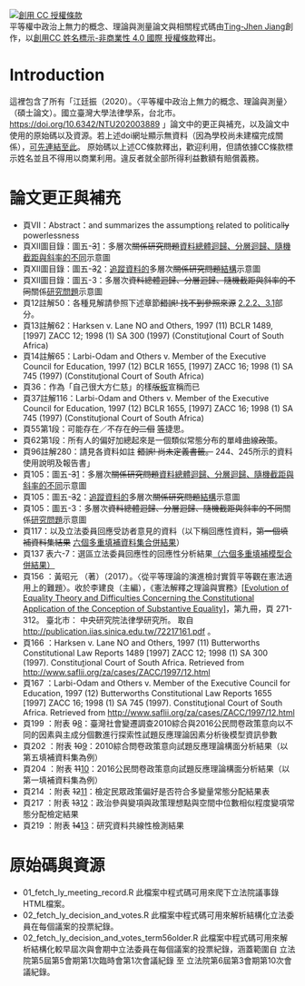 <a rel="license" href="http://creativecommons.org/licenses/by-nc/4.0/"><img alt="創用 CC 授權條款" style="border-width:0" src="https://i.creativecommons.org/l/by-nc/4.0/80x15.png" /></a><br /><span xmlns:dct="http://purl.org/dc/terms/" property="dct:title">平等權中政治上無力的概念、理論與測量</span>論文與相關程式碼由<a xmlns:cc="http://creativecommons.org/ns#" href="https://doi.org/10.6342/NTU202003889" property="cc:attributionName" rel="cc:attributionURL">Ting-Jhen Jiang</a>創作，以<a rel="license" href="http://creativecommons.org/licenses/by-nc/4.0/">創用CC 姓名標示-非商業性 4.0 國際 授權條款</a>釋出。

# Introduction

這裡包含了所有「江廷振（2020）。〈平等權中政治上無力的概念、理論與測量〉（碩士論文）。國立臺灣大學法律學系，台北市。https://doi.org/10.6342/NTU202003889 」論文中的更正與補充，以及論文中使用的原始碼以及資源。若上述doi網址顯示無資料（因為學校尚未建檔完成關係），[可先連結至此](https://1drv.ms/b/s!AjdlodN9seQ5gvgCcNlBicptM1SrRg?e=UsVWOT)。
原始碼以上述CC條款釋出，歡迎利用，但請依據CC條款標示姓名並且不得用以商業利用。違反者就全部所得利益數額有賠償義務。

# 論文更正與補充

*   頁VII：Abstract：and summarizes the assumption<ins>s</ins> related to political~~ly~~ powerlessness
*   頁XII圖目錄：圖五-~~3~~<ins>1</ins>：多層次~~關係研究問題~~<ins>資料總體迴歸、分層迴歸、隨機截距與斜率的不同</ins>示意圖
*   頁XII圖目錄：圖五-~~3~~<ins>2</ins>：<ins>追蹤資料的</ins>多層次~~關係研究問題~~<ins>結構</ins>示意圖
*   頁XII圖目錄：圖五-3：多層次~~資料總體迴歸、分層迴歸、隨機截距與斜率的不同~~關係<ins>研究問題</ins>示意圖
*   頁12註解50：各種見解請參照下述章節~~錯誤! 找不到參照來源~~ <ins>2.2.2、3.1</ins>部分。
*   頁13註解62：Harksen v. Lane NO and Others, 1997 (11) BCLR 1489, [1997] ZACC 12; 1998 (1) SA 300 (1997) (Constitu<ins>t</ins>ional Court of South Africa)
*   頁14註解65：Larbi-Odam and Others v. Member of the Executive Council for Education, 1997 (12) BCLR 1655, [1997] ZACC 16; 1998 (1) SA 745 (1997) (Constitu<ins>t</ins>ional Court of South Africa)
*   頁36：作為「自己很大方仁慈」的樣~~版~~<ins>板</ins>宣稱而已
*   頁37註解116：Larbi-Odam and Others v. Member of the Executive Council for Education, 1997 (12) BCLR 1655, [1997] ZACC 16; 1998 (1) SA 745 (1997) (Constitu<ins>t</ins>ional Court of South Africa)
*   頁55第1段：可能存在／不存在~~的二個~~ <ins>等</ins>捷思。
*   頁62第1段：所有人的偏好加總起來是一個類似常態分布的單峰曲線~~政策~~。
*   頁96註解280：請見各資料如註 ~~錯誤! 尚未定義書籤。~~ 244、245所示的資料使用說明及報告書」
*   頁105：圖五-~~3~~<ins>1</ins>：多層次~~關係研究問題~~<ins>資料總體迴歸、分層迴歸、隨機截距與斜率的不同</ins>示意圖
*   頁105：圖五-~~3~~<ins>2</ins>：<ins>追蹤資料的</ins>多層次~~關係研究問題~~<ins>結構</ins>示意圖
*   頁105：圖五-3：多層次~~資料總體迴歸、分層迴歸、隨機截距與斜率的不同~~關係<ins>研究問題</ins>示意圖
*   頁117：以及立法委員回應受訪者意見的資料（以下稱回應性資料，~~第一個填補資料集結果~~ <ins>六個多重填補資料集合併結果</ins>）
*   頁137 表六-7：選區立法委員回應性的回應性分析結果<ins>（六個多重填補模型合併結果）</ins>
*   頁156 ：黃昭元 （著）（2017）。〈從平等理論的演進檢討實質平等觀在憲法適用上的難題〉。收於李建良（主編），《憲法解釋之理論與實務》<ins>[Evolution of Equality Theory and Difficulties Concerning the Constitutional Application of the Conception of Substantive Equality]</ins>，第九冊，頁 271-312。 臺北市： 中央研究院法律學研究所。 取自 http://publication.iias.sinica.edu.tw/72217161.pdf 。
*   頁166 ：Harksen v. Lane NO and Others, 1997 (11) Butterworths Constitutional Law Reports 1489 [1997] ZACC 12; 1998 (1) SA 300 (1997). Constitu<ins>t</ins>ional Court of South Africa. Retrieved from http://www.saflii.org/za/cases/ZACC/1997/12.html
*   頁167 ：Larbi-Odam and Others v. Member of the Executive Council for Education, 1997 (12) Butterworths Constitutional Law Reports 1655 [1997] ZACC 16; 1998 (1) SA 745 (1997). Constitu<ins>t</ins>ional Court of South Africa. Retrieved from http://www.saflii.org/za/cases/ZACC/1997/12.html
*   頁199 ：附表 ~~9~~<ins>8</ins>：臺灣社會變遷調查2010綜合與2016公民問卷政策意向以不同的因素與主成分個數進行探索性試題反應理論因素分析後模型資訊參數
*   頁202 ：附表 ~~10~~<ins>9</ins>：2010綜合問卷政策意向試題反應理論構面分析結果（以第五填補資料集為例）
*   頁204 ：附表 ~~11~~<ins>10</ins>：2016公民問卷政策意向試題反應理論構面分析結果（以第一填補資料集為例）
*   頁214 ：附表 ~~12~~<ins>11</ins>：檢定民眾政策偏好是否符合多變量常態分配結果表
*   頁217 ：附表 ~~13~~<ins>12</ins>：政治參與變項與政策理想點與空間中位數相似程度變項常態分配檢定結果
*   頁219 ：附表 ~~14~~<ins>13</ins>：研究資料共線性檢測結果

# 原始碼與資源

*   01_fetch_ly_meeting_record.R 此檔案中程式碼可用來爬下立法院議事錄HTML檔案。
*   02_fetch_ly_decision_and_votes.R 此檔案中程式碼可用來解析結構化立法委員在每個議案的投票紀錄。
*   02_fetch_ly_decision_and_votes_term56older.R 此檔案中程式碼可用來解析結構化較早屆次與會期中立法委員在每個議案的投票紀錄，涵蓋範圍自 立法院第5屆第5會期第1次臨時會第1次會議紀錄 至 立法院第6屆第3會期第10次會議紀錄。
